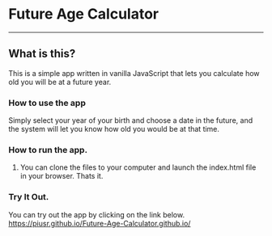 # Future Age Calculator
---


## What is this?

This is a simple app written in vanilla JavaScript that lets you calculate how old you will be at a future year.


### How to use the app

Simply select your year of your birth and choose  a date in the future, and the system will let you know how old you would be at that time.


### How to run the app.

1. You can clone the files to your computer and launch the index.html file in your browser. Thats it.


### Try It Out.

You can try out the app by clicking on the link below.
 https://piusr.github.io/Future-Age-Calculator.github.io/


